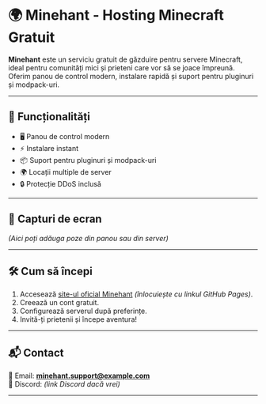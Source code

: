 # 🌍 Minehant - Hosting Minecraft Gratuit

**Minehant** este un serviciu gratuit de găzduire pentru servere Minecraft, ideal pentru comunități mici și prieteni care vor să se joace împreună.  
Oferim panou de control modern, instalare rapidă și suport pentru pluginuri și modpack-uri.

---

## 🚀 Funcționalități
- 🖥️ Panou de control modern
- ⚡ Instalare instant
- 📦 Suport pentru pluginuri și modpack-uri
- 🌍 Locații multiple de server
- 🔒 Protecție DDoS inclusă

---

## 📸 Capturi de ecran
*(Aici poți adăuga poze din panou sau din server)*

---

## 🛠 Cum să începi
1. Accesează [site-ul oficial Minehant](#) *(înlocuiește cu linkul GitHub Pages)*.
2. Creează un cont gratuit.
3. Configurează serverul după preferințe.
4. Invită-ți prietenii și începe aventura!

---

## 📬 Contact
📧 Email: **minehant.support@example.com**  
💬 Discord: *(link Discord dacă vrei)*

---
